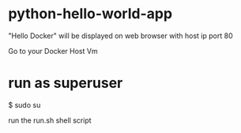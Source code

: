 # python-hello-world-app
"Hello Docker" will be displayed on web browser with host ip port 80

Go to your Docker Host Vm
# run as superuser
$ sudo su 

run the run.sh shell script
